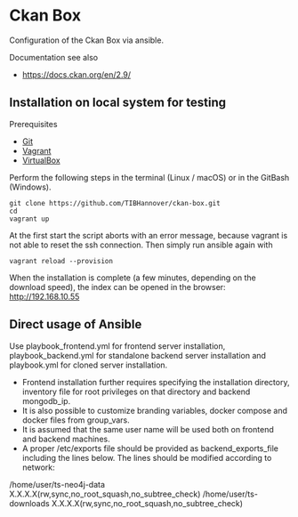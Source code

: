 # Ckan Box

Configuration of the Ckan Box via ansible.

Documentation see also
* https://docs.ckan.org/en/2.9/

## Installation on local system for testing

Prerequisites
* [Git](https://git-scm.com/downloads)
* [Vagrant](https://www.vagrantup.com/downloads.html)
* [VirtualBox](https://www.virtualbox.org/wiki/Downloads)

Perform the following steps in the terminal (Linux / macOS) or in the GitBash (Windows).
```
git clone https://github.com/TIBHannover/ckan-box.git
cd 
vagrant up
```
At the first start the script aborts with an error message, because vagrant is not able to reset the ssh connection. Then simply run ansible again with
```
vagrant reload --provision
```

When the installation is complete (a few minutes, depending on the download speed), the index can be opened in the browser:
http://192.168.10.55


## Direct usage of Ansible
Use playbook_frontend.yml for frontend server installation, playbook_backend.yml for standalone backend server installation and playbook.yml for cloned server installation.

* Frontend installation further requires specifying the installation directory, inventory file for root privileges on that directory and backend mongodb_ip.
* It is also possible to customize branding variables, docker compose and docker files from group_vars.
* It is assumed that the same user name will be used both on frontend and backend machines. 
* A proper /etc/exports file should be provided as backend_exports_file including the lines below. The lines should be modified according to network:


/home/user/ts-neo4j-data  X.X.X.X(rw,sync,no_root_squash,no_subtree_check)
/home/user/ts-downloads  X.X.X.X(rw,sync,no_root_squash,no_subtree_check)

